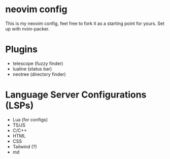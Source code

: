 # neovim config

This is my neovim config, feel free to fork it as a starting point for yours. Set up with nvim-packer.

# Plugins
- telescope (fuzzy finder)
- lualine (status bar)
- neotree (directory finder)

# Language Server Configurations (LSPs)
- Lua (for configs)
- TS/JS
- C/C++
- HTML
- CSS
- Tailwind (?)
- md
